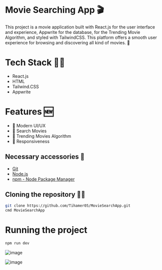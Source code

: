 # Movie Searching App 🎬

This project is a movie application built with React.js for the user interface and experience, Appwrite for the database, for the Trending Movie Algorithm, and styled with TailwindCSS. This platform offers a smooth user experience for browsing and discovering all kind of movies. 🎥

# Tech Stack 👨‍💻

- React.js
- HTML
- Tailwind.CSS
- Appwrite

# Features 🆕

- 🚩 Modern UI/UX
- 🚩 Search Movies
- 🚩 Trending Movies Algorithm
- 🚩 Responsiveness

## Necessary accessories 🍿
- [Git](https://git-scm.com/)
- [Node.js](https://nodejs.org/en)
- [npm - Node Package Manager](https://www.npmjs.com/)

## Cloning the repository 👨‍💻

```bash
git clone https://github.com/Tihamer05/MovieSearchApp.git
cmd MovieSearchApp
```

# Running the project 
```bash
npm run dev
```


![image](https://github.com/user-attachments/assets/154d7b8e-7abe-4de1-a455-121dc73952cc)

![image](https://github.com/user-attachments/assets/7100184f-e813-46ba-8b16-16a9f3ccee7e)



